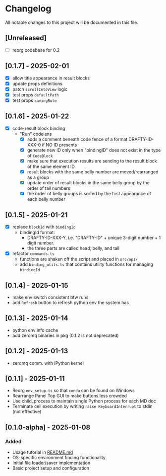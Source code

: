 # Changelog

All notable changes to this project will be documented in this file.

## [Unreleased]

- [ ] reorg codebase for 0.2

## [0.1.7] - 2025-02-01

- [x] allow title appearance in result blocks
- [x] update props definitions
- [x] patch `scrollIntoView` logic
- [x] test props `defaultPath`
- [x] test props `savingRule`

## [0.1.6] - 2025-01-22

- [x] code-result block binding
  - "Run" codelens
    - [x] adds a comment beneath code fence of a format DRAFTY-ID-XXX-0 if NO ID presents
    - [x] generate new ID only when "bindingID" does not exist in the type of `CodeBlock`
    - [x] make sure that execution results are sending to the result block of the same element ID.
    - [x] result blocks with the same belly number are moved/rearranged as a group 
    - [x] update order of result blocks in the same belly group by the order of tail numbers
    - [x] the order of belly groups is sorted by the first appearance of each belly number

## [0.1.5] - 2025-01-21

- [x] replace `blockId` with `bindingId`
  - bindingId format: 
    - DRAFTY-ID-XXX-Y, i.e. "DRAFTY-ID" + unique 3-digit number + 1 digit number. 
    - the three parts are called head, belly, and tail
- [x] refactor `commands.ts`
  - functions are shaken off the script and placed in `src/ops/`
  - add `binding_utils.ts` that contains utility functions for managing `bindingId`

## [0.1.4] - 2025-01-15

- make env switch consistent btw runs
- add `Refresh` button to refresh python env the system has

## [0.1.3] - 2025-01-14

- python env info cache
- add zeromq binaries in pkg (0.1.2 is not deprecated)

## [0.1.2] - 2025-01-13

- zeromq comm. with IPython kernel

## [0.1.1] - 2025-01-11

- Reorg `env_setup.ts` so that `conda` can be found on Windows
- Rearrange Panel Top GUI to make buttons less crowded
- Use child_process to maintain single Python process for each MD doc
- Terminate cell execution by writing `raise KeyboardInterrupt` to stdin (not effective)

## [0.1.0-alpha] - 2025-01-08

### Added
- Usage tutorial in [README.md](./README.md)
- OS-specific environment finding functionality
- Initial file loader/saver implementation
- Basic project setup and configuration
